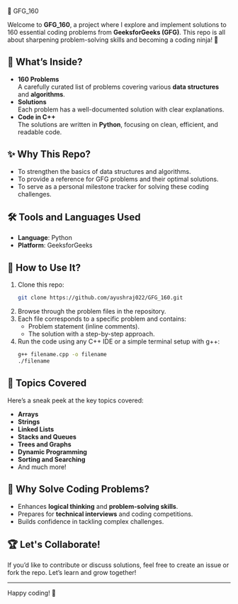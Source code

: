 🚀 GFG_160  

Welcome to **GFG_160**, a project where I explore and implement solutions to 160 essential coding problems from **GeeksforGeeks (GFG)**.
This repo is all about sharpening problem-solving skills and becoming a coding ninja! 🥋  

## 📂 What’s Inside?  
- **160 Problems**  
   A carefully curated list of problems covering various **data structures** and **algorithms**.  
- **Solutions**  
   Each problem has a well-documented solution with clear explanations.  
- **Code in C++**  
   The solutions are written in **Python**, focusing on clean, efficient, and readable code.  

## ✨ Why This Repo?  
- To strengthen the basics of data structures and algorithms.  
- To provide a reference for GFG problems and their optimal solutions.  
- To serve as a personal milestone tracker for solving these coding challenges.  

## 🛠️ Tools and Languages Used  
- **Language**: Python 
- **Platform**: GeeksforGeeks  

## 📝 How to Use It?  
1. Clone this repo:  
   ```bash  
   git clone https://github.com/ayushraj022/GFG_160.git  
   ```  
2. Browse through the problem files in the repository.  
3. Each file corresponds to a specific problem and contains:  
   - Problem statement (inline comments).  
   - The solution with a step-by-step approach.  
4. Run the code using any C++ IDE or a simple terminal setup with g++:  
   ```bash  
   g++ filename.cpp -o filename  
   ./filename  
   ```  

## 🧩 Topics Covered  
Here’s a sneak peek at the key topics covered:  
- **Arrays**  
- **Strings**  
- **Linked Lists**  
- **Stacks and Queues**  
- **Trees and Graphs**  
- **Dynamic Programming**  
- **Sorting and Searching**  
- And much more!  

## 🌟 Why Solve Coding Problems?  
- Enhances **logical thinking** and **problem-solving skills**.  
- Prepares for **technical interviews** and coding competitions.  
- Builds confidence in tackling complex challenges.  

 

## 🏆 Let's Collaborate!  
If you’d like to contribute or discuss solutions, feel free to create an issue or fork the repo. Let’s learn and grow together!  

---

Happy coding! 🎉  
